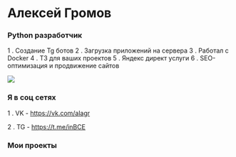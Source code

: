 # Алексей Громов

### Python разработчик

1 . Создание Tg ботов
2 . Загрузка приложений на сервера
3 . Работал с Docker
4 . Т3 для ваших проектов
5 . Яндекс директ услуги
6 . SEO-оптимизация и продвижение сайтов

![](https://i.imgur.com/a/VHCUvTa.png)

### Я в соц сетях
1 . VK - https://vk.com/alagr

2 . TG - https://t.me/inBCE

### Мои проекты 

